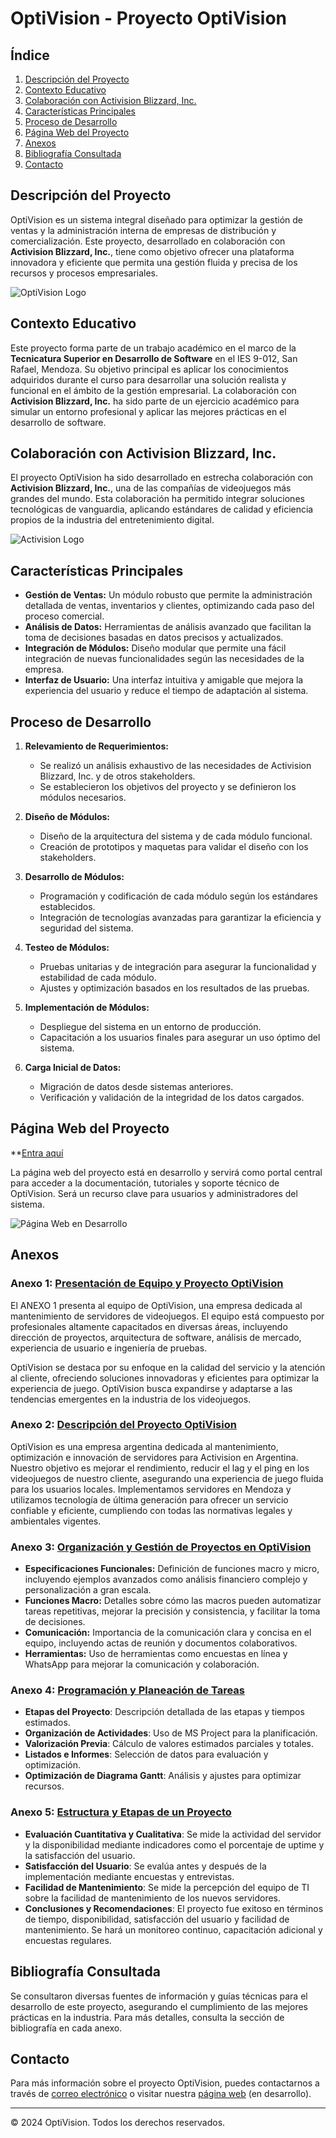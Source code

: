 # OptiVision - Proyecto OptiVision

## Índice
1. [Descripción del Proyecto](#descripción-del-proyecto)
2. [Contexto Educativo](#contexto-educativo)
3. [Colaboración con Activision Blizzard, Inc.](#colaboración-con-activision-blizzard-inc)
4. [Características Principales](#características-principales)
5. [Proceso de Desarrollo](#proceso-de-desarrollo)
6. [Página Web del Proyecto](#página-web-del-proyecto)
7. [Anexos](#anexos)
8. [Bibliografía Consultada](#bibliografía-consultada)
9. [Contacto](#contacto)

## Descripción del Proyecto

OptiVision es un sistema integral diseñado para optimizar la gestión de ventas y la administración interna de empresas de distribución y comercialización. Este proyecto, desarrollado en colaboración con **Activision Blizzard, Inc.**, tiene como objetivo ofrecer una plataforma innovadora y eficiente que permita una gestión fluida y precisa de los recursos y procesos empresariales.

![OptiVision Logo](https://raw.githubusercontent.com/OptivisionPro/optivision/gh-pages/assets/logo.png)

## Contexto Educativo

Este proyecto forma parte de un trabajo académico en el marco de la **Tecnicatura Superior en Desarrollo de Software** en el IES 9-012, San Rafael, Mendoza. Su objetivo principal es aplicar los conocimientos adquiridos durante el curso para desarrollar una solución realista y funcional en el ámbito de la gestión empresarial. La colaboración con **Activision Blizzard, Inc.** ha sido parte de un ejercicio académico para simular un entorno profesional y aplicar las mejores prácticas en el desarrollo de software.

## Colaboración con Activision Blizzard, Inc.

El proyecto OptiVision ha sido desarrollado en estrecha colaboración con **Activision Blizzard, Inc.**, una de las compañías de videojuegos más grandes del mundo. Esta colaboración ha permitido integrar soluciones tecnológicas de vanguardia, aplicando estándares de calidad y eficiencia propios de la industria del entretenimiento digital.

![Activision Logo](https://raw.githubusercontent.com/OptivisionPro/optivision/gh-pages/assets/activision_logo.png)

## Características Principales

- **Gestión de Ventas:** Un módulo robusto que permite la administración detallada de ventas, inventarios y clientes, optimizando cada paso del proceso comercial.
- **Análisis de Datos:** Herramientas de análisis avanzado que facilitan la toma de decisiones basadas en datos precisos y actualizados.
- **Integración de Módulos:** Diseño modular que permite una fácil integración de nuevas funcionalidades según las necesidades de la empresa.
- **Interfaz de Usuario:** Una interfaz intuitiva y amigable que mejora la experiencia del usuario y reduce el tiempo de adaptación al sistema.

## Proceso de Desarrollo

1. **Relevamiento de Requerimientos:**
   - Se realizó un análisis exhaustivo de las necesidades de Activision Blizzard, Inc. y de otros stakeholders.
   - Se establecieron los objetivos del proyecto y se definieron los módulos necesarios.

2. **Diseño de Módulos:**
   - Diseño de la arquitectura del sistema y de cada módulo funcional.
   - Creación de prototipos y maquetas para validar el diseño con los stakeholders.

3. **Desarrollo de Módulos:**
   - Programación y codificación de cada módulo según los estándares establecidos.
   - Integración de tecnologías avanzadas para garantizar la eficiencia y seguridad del sistema.

4. **Testeo de Módulos:**
   - Pruebas unitarias y de integración para asegurar la funcionalidad y estabilidad de cada módulo.
   - Ajustes y optimización basados en los resultados de las pruebas.

5. **Implementación de Módulos:**
   - Despliegue del sistema en un entorno de producción.
   - Capacitación a los usuarios finales para asegurar un uso óptimo del sistema.

6. **Carga Inicial de Datos:**
   - Migración de datos desde sistemas anteriores.
   - Verificación y validación de la integridad de los datos cargados.

## Página Web del Proyecto 
**[Entra aquí](https://optivisionpro.github.io/optivision/)

La página web del proyecto está en desarrollo y servirá como portal central para acceder a la documentación, tutoriales y soporte técnico de OptiVision. Será un recurso clave para usuarios y administradores del sistema.

![Página Web en Desarrollo](https://raw.githubusercontent.com/OptivisionPro/optivision/gh-pages/assets/webpage_preview.png)

## Anexos

### Anexo 1: **[Presentación de Equipo y Proyecto OptiVision](./anexos/anexo1.pdf)**

El ANEXO 1 presenta al equipo de OptiVision, una empresa dedicada al mantenimiento de servidores de videojuegos. El equipo está compuesto por profesionales altamente capacitados en diversas áreas, incluyendo dirección de proyectos, arquitectura de software, análisis de mercado, experiencia de usuario e ingeniería de pruebas.

OptiVision se destaca por su enfoque en la calidad del servicio y la atención al cliente, ofreciendo soluciones innovadoras y eficientes para optimizar la experiencia de juego. OptiVision busca expandirse y adaptarse a las tendencias emergentes en la industria de los videojuegos.

### Anexo 2: **[Descripción del Proyecto OptiVision](./anexos/anexo2.pdf)**

OptiVision es una empresa argentina dedicada al mantenimiento, optimización e innovación de servidores para Activision en Argentina. Nuestro objetivo es mejorar el rendimiento, reducir el lag y el ping en los videojuegos de nuestro cliente, asegurando una experiencia de juego fluida para los usuarios locales. Implementamos servidores en Mendoza y utilizamos tecnología de última generación para ofrecer un servicio confiable y eficiente, cumpliendo con todas las normativas legales y ambientales vigentes.

### Anexo 3: **[Organización y Gestión de Proyectos en OptiVision](./anexos/anexo3.pdf)**

- **Especificaciones Funcionales:** Definición de funciones macro y micro, incluyendo ejemplos avanzados como análisis financiero complejo y personalización a gran escala.
- **Funciones Macro:** Detalles sobre cómo las macros pueden automatizar tareas repetitivas, mejorar la precisión y consistencia, y facilitar la toma de decisiones.
- **Comunicación:** Importancia de la comunicación clara y concisa en el equipo, incluyendo actas de reunión y documentos colaborativos.
- **Herramientas:** Uso de herramientas como encuestas en línea y WhatsApp para mejorar la comunicación y colaboración.

### Anexo 4: **[Programación y Planeación de Tareas](./anexos/anexo4.pdf)**

- **Etapas del Proyecto**: Descripción detallada de las etapas y tiempos estimados.
- **Organización de Actividades**: Uso de MS Project para la planificación.
- **Valorización Previa**: Cálculo de valores estimados parciales y totales.
- **Listados e Informes**: Selección de datos para evaluación y optimización.
- **Optimización de Diagrama Gantt**: Análisis y ajustes para optimizar recursos.

### Anexo 5: **[Estructura y Etapas de un Proyecto](./anexos/anexo5.pdf)**

- **Evaluación Cuantitativa y Cualitativa**: Se mide la actividad del servidor y la disponibilidad mediante indicadores como el porcentaje de uptime y la satisfacción del usuario.
- **Satisfacción del Usuario**: Se evalúa antes y después de la implementación mediante encuestas y entrevistas.
- **Facilidad de Mantenimiento**: Se mide la percepción del equipo de TI sobre la facilidad de mantenimiento de los nuevos servidores.
- **Conclusiones y Recomendaciones**: El proyecto fue exitoso en términos de tiempo, disponibilidad, satisfacción del usuario y facilidad de mantenimiento. Se hará un monitoreo continuo, capacitación adicional y encuestas regulares.
  
## Bibliografía Consultada

Se consultaron diversas fuentes de información y guías técnicas para el desarrollo de este proyecto, asegurando el cumplimiento de las mejores prácticas en la industria. Para más detalles, consulta la sección de bibliografía en cada anexo.

## Contacto

Para más información sobre el proyecto OptiVision, puedes contactarnos a través de [correo electrónico](mailto:hugod.ies9012@gmail.com) o visitar nuestra [página web](https://optivisionpro.github.io/optivision/) (en desarrollo).

---

© 2024 OptiVision. Todos los derechos reservados.
